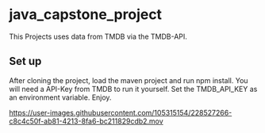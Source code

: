 # java_capstone_project
This Projects uses data from TMDB via the TMDB-API. 
## Set up
After cloning the project, load the maven project and run npm install.
You will need a API-Key from TMDB to run it yourself.
Set the TMDB_API_KEY as an environment variable. 
Enjoy.


https://user-images.githubusercontent.com/105315154/228527266-c8c4c50f-ab81-4213-8fa6-bc211829cdb2.mov

